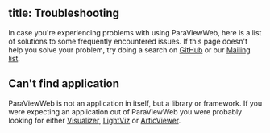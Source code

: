 title: Troubleshooting
---
In case you're experiencing problems with using ParaViewWeb, here is a list of solutions to some frequently encountered issues. If this page doesn't help you solve your problem, try doing a search on [GitHub](https://github.com/kitware/paraviewweb/issues) or our [Mailing list](http://www.paraview.org/mailman/listinfo/paraview).

## Can't find application

ParaViewWeb is not an application in itself, but a library or framework.
If you were expecting an application out of ParaViewWeb you were probably looking for either [Visualizer](https://github.com/kitware/visualizer), [LightViz](https://github.com/kitware/light-viz) or [ArticViewer](https://github.com/kitware/arctic-viewer).
